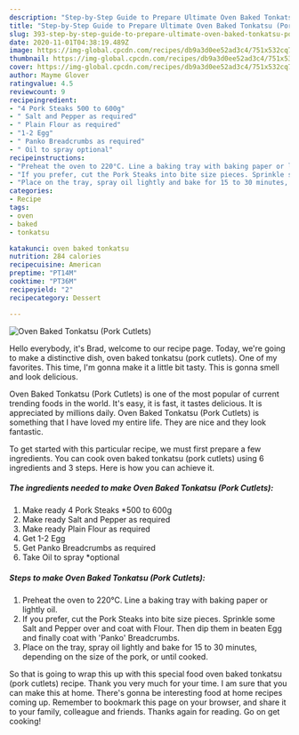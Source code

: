```yaml
---
description: "Step-by-Step Guide to Prepare Ultimate Oven Baked Tonkatsu (Pork Cutlets)"
title: "Step-by-Step Guide to Prepare Ultimate Oven Baked Tonkatsu (Pork Cutlets)"
slug: 393-step-by-step-guide-to-prepare-ultimate-oven-baked-tonkatsu-pork-cutlets
date: 2020-11-01T04:38:19.489Z
image: https://img-global.cpcdn.com/recipes/db9a3d0ee52ad3c4/751x532cq70/oven-baked-tonkatsu-pork-cutlets-recipe-main-photo.jpg
thumbnail: https://img-global.cpcdn.com/recipes/db9a3d0ee52ad3c4/751x532cq70/oven-baked-tonkatsu-pork-cutlets-recipe-main-photo.jpg
cover: https://img-global.cpcdn.com/recipes/db9a3d0ee52ad3c4/751x532cq70/oven-baked-tonkatsu-pork-cutlets-recipe-main-photo.jpg
author: Mayme Glover
ratingvalue: 4.5
reviewcount: 9
recipeingredient:
- "4 Pork Steaks 500 to 600g"
- " Salt and Pepper as required"
- " Plain Flour as required"
- "1-2 Egg"
- " Panko Breadcrumbs as required"
- " Oil to spray optional"
recipeinstructions:
- "Preheat the oven to 220°C. Line a baking tray with baking paper or lightly oil."
- "If you prefer, cut the Pork Steaks into bite size pieces. Sprinkle some Salt and Pepper over and coat with Flour. Then dip them in beaten Egg and finally coat with &#39;Panko&#39; Breadcrumbs."
- "Place on the tray, spray oil lightly and bake for 15 to 30 minutes, depending on the size of the pork, or until cooked."
categories:
- Recipe
tags:
- oven
- baked
- tonkatsu

katakunci: oven baked tonkatsu 
nutrition: 284 calories
recipecuisine: American
preptime: "PT14M"
cooktime: "PT36M"
recipeyield: "2"
recipecategory: Dessert

---
```



![Oven Baked Tonkatsu (Pork Cutlets)](https://img-global.cpcdn.com/recipes/db9a3d0ee52ad3c4/751x532cq70/oven-baked-tonkatsu-pork-cutlets-recipe-main-photo.jpg)

Hello everybody, it's Brad, welcome to our recipe page. Today, we're going to make a distinctive dish, oven baked tonkatsu (pork cutlets). One of my favorites. This time, I'm gonna make it a little bit tasty. This is gonna smell and look delicious.



Oven Baked Tonkatsu (Pork Cutlets) is one of the most popular of current trending foods in the world. It's easy, it is fast, it tastes delicious. It is appreciated by millions daily. Oven Baked Tonkatsu (Pork Cutlets) is something that I have loved my entire life. They are nice and they look fantastic.


To get started with this particular recipe, we must first prepare a few ingredients. You can cook oven baked tonkatsu (pork cutlets) using 6 ingredients and 3 steps. Here is how you can achieve it.

<!--inarticleads1-->

##### The ingredients needed to make Oven Baked Tonkatsu (Pork Cutlets):

1. Make ready 4 Pork Steaks *500 to 600g
1. Make ready  Salt and Pepper as required
1. Make ready  Plain Flour as required
1. Get 1-2 Egg
1. Get  Panko Breadcrumbs as required
1. Take  Oil to spray *optional




<!--inarticleads2-->

##### Steps to make Oven Baked Tonkatsu (Pork Cutlets):

1. Preheat the oven to 220°C. Line a baking tray with baking paper or lightly oil.
1. If you prefer, cut the Pork Steaks into bite size pieces. Sprinkle some Salt and Pepper over and coat with Flour. Then dip them in beaten Egg and finally coat with &#39;Panko&#39; Breadcrumbs.
1. Place on the tray, spray oil lightly and bake for 15 to 30 minutes, depending on the size of the pork, or until cooked.




So that is going to wrap this up with this special food oven baked tonkatsu (pork cutlets) recipe. Thank you very much for your time. I am sure that you can make this at home. There's gonna be interesting food at home recipes coming up. Remember to bookmark this page on your browser, and share it to your family, colleague and friends. Thanks again for reading. Go on get cooking!
